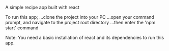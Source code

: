 A simple recipe app built with react


To run this app;
...clone the project into your PC
...open your command prompt, and navigate to the project root directory
...then enter the 'npm start' command

Note: You need a basic installation of react and its dependencies to run this app.
